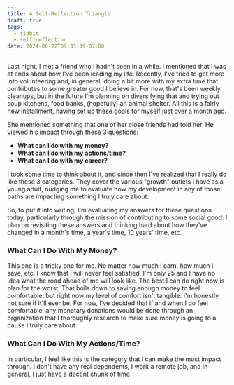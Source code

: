 ```yaml
---
title: A Self-Reflection Triangle
draft: true
tags:
  - tidbit
  - self-reflection
date: 2024-06-22T09:33:39-07:00
---
```

 
Last night, I met a friend who I hadn't seen in a while. I mentioned that I was at ends about how I've been leading my life. Recently, I've tried to get more into volunteering and, in general, doing a bit more with my extra time that contributes to some greater good I believe in. For now, that's been weekly cleanups, but in the future I'm planning on diversifying that and trying out soup kitchens, food banks, (hopefully) an animal shelter. All this is a fairly new installment, having set up these goals for myself just over a month ago. 

She mentioned something that one of her close friends had told her. He viewed his impact through these 3 questions:
- **What can I do with my money?**
- **What can I do with my actions/time?**
- **What can I do with my career?**

I took some time to think about it, and since then I've realized that I really do like these 3 categories. They cover the various "growth" outlets I have as a young adult, nudging me to evaluate how my development in any of those paths are impacting something I truly care about.

So, to put it into writing, I'm evaluating my answers for these questions today, particularly through the mission of contributing to some social good. I plan on revisiting these answers and thinking hard about how they've changed in a month's time, a year's time, 10 years' time, etc.

### What Can I Do With My Money?
This one is a tricky one for me. No matter how much I earn, how much I save, etc. I know that I will never feel satisfied. I'm only 25 and I have no idea what the road ahead of me will look like. The best I can do right now is plan for the worst. That boils down to saving enough money to feel comfortable, but right now my level of comfort isn't tangible. I'm honestly not sure if it'll ever be. For now, I've decided that if and when I do feel comfortable, any monetary donations would be done through an organization that I thoroughly research to make sure money is going to a cause I truly care about.

### What Can I Do With My Actions/Time?
In particular, I feel like this is the category that I can make the most impact through. I don't have any real dependents, I work a remote job, and in general, I just have a decent chunk of time. 